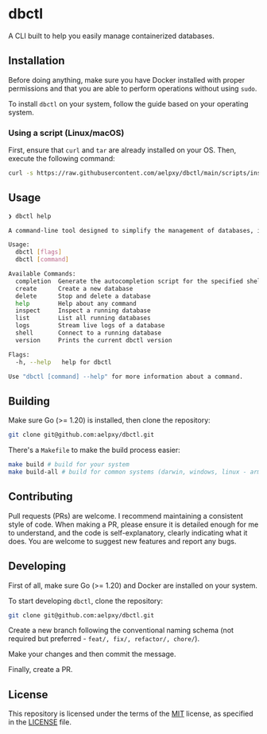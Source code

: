 # dbctl

A CLI built to help you easily manage containerized databases.

## Installation

Before doing anything, make sure you have Docker installed with proper permissions and that you are able to perform operations without using `sudo`.

To install `dbctl` on your system, follow the guide based on your operating system.

### Using a script (Linux/macOS)

First, ensure that `curl` and `tar` are already installed on your OS. Then, execute the following command:

```sh
curl -s https://raw.githubusercontent.com/aelpxy/dbctl/main/scripts/install.sh | bash
```

## Usage

```sh
❯ dbctl help

A command-line tool designed to simplify the management of databases, including creating, deleting, and other operations.

Usage:
  dbctl [flags]
  dbctl [command]

Available Commands:
  completion  Generate the autocompletion script for the specified shell
  create      Create a new database
  delete      Stop and delete a database
  help        Help about any command
  inspect     Inspect a running database
  list        List all running databases
  logs        Stream live logs of a database
  shell       Connect to a running database
  version     Prints the current dbctl version

Flags:
  -h, --help   help for dbctl

Use "dbctl [command] --help" for more information about a command.

```

## Building

Make sure Go (>= 1.20) is installed, then clone the repository:

```sh
git clone git@github.com:aelpxy/dbctl.git
```

There's a `Makefile` to make the build process easier:

```sh
make build # build for your system
make build-all # build for common systems (darwin, windows, linux - arm64/amd64)
```

## Contributing

Pull requests (PRs) are welcome. I recommend maintaining a consistent style of code. When making a PR, please ensure it is detailed enough for me to understand, and the code is self-explanatory, clearly indicating what it does. You are welcome to suggest new features and report any bugs.

## Developing

First of all, make sure Go (>= 1.20) and Docker are installed on your system.

To start developing `dbctl`, clone the repository:

```sh
git clone git@github.com:aelpxy/dbctl.git
```

Create a new branch following the conventional naming schema (not required but preferred - `feat/, fix/, refactor/, chore/`).

Make your changes and then commit the message.

Finally, create a PR.

## License

This repository is licensed under the terms of the [MIT](./LICENSE)
license, as specified in the [LICENSE](./LICENSE)
file.

